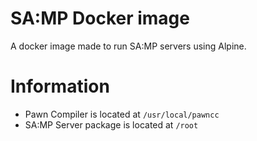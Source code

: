 # SA:MP Docker image 
A docker image made to run SA:MP servers using Alpine.

# Information
- Pawn Compiler is located at `/usr/local/pawncc`
- SA:MP Server package is located at `/root`